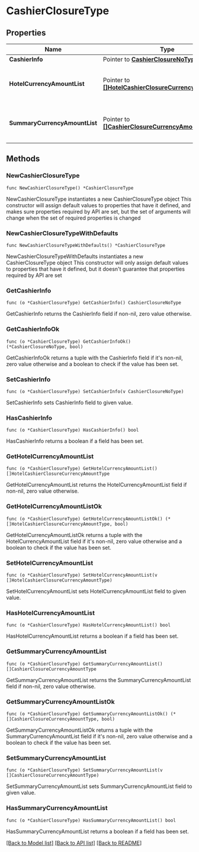 # CashierClosureType

## Properties

Name | Type | Description | Notes
------------ | ------------- | ------------- | -------------
**CashierInfo** | Pointer to [**CashierClosureNoType**](CashierClosureNoType.md) |  | [optional] 
**HotelCurrencyAmountList** | Pointer to [**[]HotelCashierClosureCurrencyAmountType**](HotelCashierClosureCurrencyAmountType.md) | Currency Hotels Amounts for Cashier Shift. | [optional] 
**SummaryCurrencyAmountList** | Pointer to [**[]CashierClosureCurrencyAmountType**](CashierClosureCurrencyAmountType.md) | Currency Total Amounts for Cashier Shift. | [optional] 

## Methods

### NewCashierClosureType

`func NewCashierClosureType() *CashierClosureType`

NewCashierClosureType instantiates a new CashierClosureType object
This constructor will assign default values to properties that have it defined,
and makes sure properties required by API are set, but the set of arguments
will change when the set of required properties is changed

### NewCashierClosureTypeWithDefaults

`func NewCashierClosureTypeWithDefaults() *CashierClosureType`

NewCashierClosureTypeWithDefaults instantiates a new CashierClosureType object
This constructor will only assign default values to properties that have it defined,
but it doesn't guarantee that properties required by API are set

### GetCashierInfo

`func (o *CashierClosureType) GetCashierInfo() CashierClosureNoType`

GetCashierInfo returns the CashierInfo field if non-nil, zero value otherwise.

### GetCashierInfoOk

`func (o *CashierClosureType) GetCashierInfoOk() (*CashierClosureNoType, bool)`

GetCashierInfoOk returns a tuple with the CashierInfo field if it's non-nil, zero value otherwise
and a boolean to check if the value has been set.

### SetCashierInfo

`func (o *CashierClosureType) SetCashierInfo(v CashierClosureNoType)`

SetCashierInfo sets CashierInfo field to given value.

### HasCashierInfo

`func (o *CashierClosureType) HasCashierInfo() bool`

HasCashierInfo returns a boolean if a field has been set.

### GetHotelCurrencyAmountList

`func (o *CashierClosureType) GetHotelCurrencyAmountList() []HotelCashierClosureCurrencyAmountType`

GetHotelCurrencyAmountList returns the HotelCurrencyAmountList field if non-nil, zero value otherwise.

### GetHotelCurrencyAmountListOk

`func (o *CashierClosureType) GetHotelCurrencyAmountListOk() (*[]HotelCashierClosureCurrencyAmountType, bool)`

GetHotelCurrencyAmountListOk returns a tuple with the HotelCurrencyAmountList field if it's non-nil, zero value otherwise
and a boolean to check if the value has been set.

### SetHotelCurrencyAmountList

`func (o *CashierClosureType) SetHotelCurrencyAmountList(v []HotelCashierClosureCurrencyAmountType)`

SetHotelCurrencyAmountList sets HotelCurrencyAmountList field to given value.

### HasHotelCurrencyAmountList

`func (o *CashierClosureType) HasHotelCurrencyAmountList() bool`

HasHotelCurrencyAmountList returns a boolean if a field has been set.

### GetSummaryCurrencyAmountList

`func (o *CashierClosureType) GetSummaryCurrencyAmountList() []CashierClosureCurrencyAmountType`

GetSummaryCurrencyAmountList returns the SummaryCurrencyAmountList field if non-nil, zero value otherwise.

### GetSummaryCurrencyAmountListOk

`func (o *CashierClosureType) GetSummaryCurrencyAmountListOk() (*[]CashierClosureCurrencyAmountType, bool)`

GetSummaryCurrencyAmountListOk returns a tuple with the SummaryCurrencyAmountList field if it's non-nil, zero value otherwise
and a boolean to check if the value has been set.

### SetSummaryCurrencyAmountList

`func (o *CashierClosureType) SetSummaryCurrencyAmountList(v []CashierClosureCurrencyAmountType)`

SetSummaryCurrencyAmountList sets SummaryCurrencyAmountList field to given value.

### HasSummaryCurrencyAmountList

`func (o *CashierClosureType) HasSummaryCurrencyAmountList() bool`

HasSummaryCurrencyAmountList returns a boolean if a field has been set.


[[Back to Model list]](../README.md#documentation-for-models) [[Back to API list]](../README.md#documentation-for-api-endpoints) [[Back to README]](../README.md)


